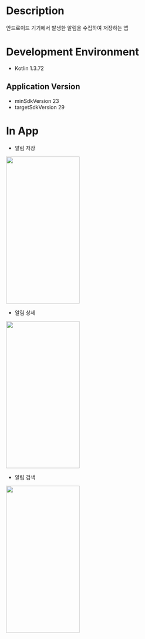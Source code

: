 # Description
안드로이드 기기에서 발생한 알림을 수집하여 저장하는 앱
# Development Environment
- Kotlin 1.3.72
## Application Version
- minSdkVersion 23
- targetSdkVersion 29
# In App
 - 알림 저장
<img src="https://user-images.githubusercontent.com/63600525/144054493-d7bff35e-b907-48ba-a7e5-c99fc7f8b507.gif"  width="200" height="400"/>

 - 알림 상세
<img src="https://user-images.githubusercontent.com/63600525/144054495-ae4647d1-b8a5-4e4c-ac36-5f005aa7457a.gif"  width="200" height="400"/> 

 - 알림 검색
<img src="https://user-images.githubusercontent.com/63600525/144054500-fb447d39-99c7-479c-b921-0c72c51bbf14.gif"  width="200" height="400"/> 

